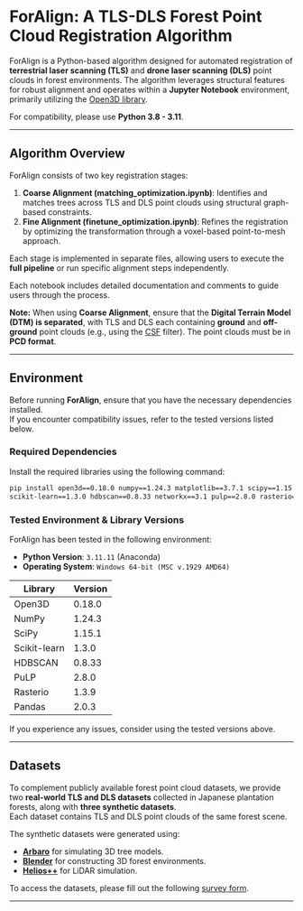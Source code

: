 # **ForAlign: A TLS-DLS Forest Point Cloud Registration Algorithm**

ForAlign is a Python-based algorithm designed for automated registration of **terrestrial laser scanning (TLS)** and **drone laser scanning (DLS)** point clouds in forest environments. The algorithm leverages structural features for robust alignment and operates within a **Jupyter Notebook** environment, primarily utilizing the [Open3D library](https://github.com/isl-org/Open3D).  

For compatibility, please use **Python 3.8 - 3.11**.

---

## **Algorithm Overview**
ForAlign consists of two key registration stages:  

1. **Coarse Alignment (matching_optimization.ipynb)**: Identifies and matches trees across TLS and DLS point clouds using structural graph-based constraints.  
2. **Fine Alignment (finetune_optimization.ipynb)**: Refines the registration by optimizing the transformation through a voxel-based point-to-mesh approach.  

Each stage is implemented in separate files, allowing users to execute the **full pipeline** or run specific alignment steps independently.

Each notebook includes detailed documentation and comments to guide users through the process.

**Note:** When using **Coarse Alignment**, ensure that the **Digital Terrain Model (DTM) is separated**, with TLS and DLS each containing **ground** and **off-ground** point clouds (e.g., using the [CSF](https://github.com/jianboqi/CSF) filter). The point clouds must be in **PCD format**.

---

## **Environment**
Before running **ForAlign**, ensure that you have the necessary dependencies installed.  
If you encounter compatibility issues, refer to the tested versions listed below.

### **Required Dependencies**  
Install the required libraries using the following command:
```bash
pip install open3d==0.18.0 numpy==1.24.3 matplotlib==3.7.1 scipy==1.15.1 \
scikit-learn==1.3.0 hdbscan==0.8.33 networkx==3.1 pulp==2.8.0 rasterio==1.3.9 pandas==2.0.3
```

### **Tested Environment & Library Versions**  
ForAlign has been tested in the following environment:

- **Python Version**: `3.11.11` (Anaconda)
- **Operating System**: `Windows 64-bit (MSC v.1929 AMD64)`

| Library        | Version |
|---------------|---------|
| Open3D       | 0.18.0  |
| NumPy        | 1.24.3  |
| SciPy        | 1.15.1  |
| Scikit-learn | 1.3.0   |
| HDBSCAN      | 0.8.33  |
| PuLP         | 2.8.0   |
| Rasterio     | 1.3.9   |
| Pandas       | 2.0.3   |

If you experience any issues, consider using the tested versions above.

---

## **Datasets**
To complement publicly available forest point cloud datasets, we provide two **real-world TLS and DLS datasets** collected in Japanese plantation forests, along with **three synthetic datasets**.  
Each dataset contains TLS and DLS point clouds of the same forest scene.  

The synthetic datasets were generated using:
- **[Arbaro](https://github.com/wdiestel/arbaro)** for simulating 3D tree models.
- **[Blender](https://www.blender.org/)** for constructing 3D forest environments.
- **[Helios++](https://github.com/3dgeo-heidelberg/helios)** for LiDAR simulation.

To access the datasets, please fill out the following [survey form](https://docs.google.com/forms/d/e/1FAIpQLSeCLMzWzCvZ4l-i3MPGoaAbRbye_4djHRF8Xr-QXa2coF7WCQ/viewform?usp=dialog).

---

